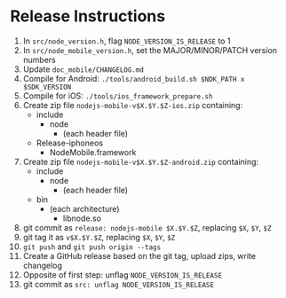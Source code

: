 # Release Instructions

1. In `src/node_version.h`, flag `NODE_VERSION_IS_RELEASE` to 1
2. In `src/node_mobile_version.h`, set the MAJOR/MINOR/PATCH version numbers
3. Update `doc_mobile/CHANGELOG.md`
4. Compile for Android: `./tools/android_build.sh $NDK_PATH x $SDK_VERSION`
5. Compile for iOS: `./tools/ios_framework_prepare.sh`
6. Create zip file `nodejs-mobile-v$X.$Y.$Z-ios.zip` containing:
    - include
      - node
        - (each header file)
    - Release-iphoneos
      - NodeMobile.framework
7. Create zip file `nodejs-mobile-v$X.$Y.$Z-android.zip` containing:
    - include
      - node
        - (each header file)
    - bin
      - (each architecture)
        - libnode.so
8. git commit as `release: nodejs-mobile $X.$Y.$Z`, replacing `$X`, `$Y`, `$Z`
9. git tag it as `v$X.$Y.$Z`, replacing `$X`, `$Y`, `$Z`
10. `git push` and `git push origin --tags`
11. Create a GitHub release based on the git tag, upload zips, write changelog
12. Opposite of first step: unflag `NODE_VERSION_IS_RELEASE`
13. git commit as `src: unflag NODE_VERSION_IS_RELEASE`
